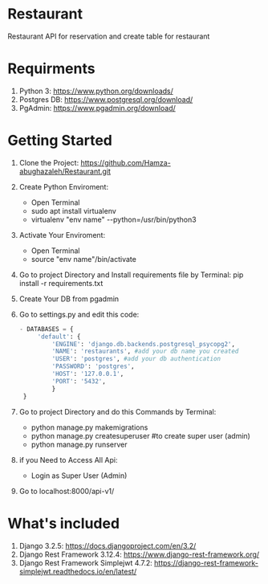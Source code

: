 # Restaurant
Restaurant API for reservation and create table for restaurant

# Requirments
1. Python 3: https://www.python.org/downloads/
2. Postgres DB: https://www.postgresql.org/download/
3. PgAdmin: https://www.pgadmin.org/download/

# Getting Started
1. Clone the Project: https://github.com/Hamza-abughazaleh/Restaurant.git
2. Create Python Enviroment:
   - Open Terminal
   - sudo apt install virtualenv
   - virtualenv "env name" --python=/usr/bin/python3
3. Activate Your Enviroment:
   - Open Terminal
   - source "env name"/bin/activate
4. Go to project Directory and Install requirements file by Terminal: pip install -r requirements.txt
5. Create Your DB from pgadmin
6. Go to settings.py and edit this code:
   ```python
   - DATABASES = {
    	'default': {
       		'ENGINE': 'django.db.backends.postgresql_psycopg2',
       		'NAME': 'restaurants', #add your db name you created
       		'USER': 'postgres', #add your db authentication
       		'PASSWORD': 'postgres',
       		'HOST': '127.0.0.1',
       		'PORT': '5432',
    		}
   	}
7. Go to project Directory and do this Commands by Terminal: 
   - python manage.py makemigrations
   - python manage.py createsuperuser #to create super user (admin)
   - python manage.py runserver

8. if you Need to Access All Api:
   - Login as Super User (Admin)

9. Go to localhost:8000/api-v1/

# What's included
1. Django 3.2.5: https://docs.djangoproject.com/en/3.2/
2. Django Rest Framework 3.12.4: https://www.django-rest-framework.org/
3. Django Rest Framework Simplejwt 4.7.2: https://django-rest-framework-simplejwt.readthedocs.io/en/latest/

